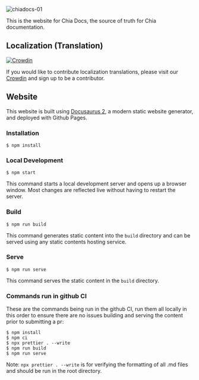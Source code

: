 ![chiadocs-01](https://github.com/Chia-Network/chia-docs/assets/1146050/30eabb47-1c10-489c-858d-522fb1623f98)

This is the website for Chia Docs, the source of truth for Chia documentation.

## Localization (Translation)

[![Crowdin](https://badges.crowdin.net/e/0bcec1c3702f37ddf7fcbdc5eba92ec3/localized.svg)](https://chia.crowdin.com/chia-docs)

If you would like to contribute localization translations, please visit our [Crowdin](https://chia.crowdin.com/chia-docs) and sign up to be a contributor.

## Website

This website is built using [Docusaurus 2](https://docusaurus.io/), a modern static website generator, and deployed with Github Pages.

### Installation

```
$ npm install
```

### Local Development

```
$ npm start
```

This command starts a local development server and opens up a browser window. Most changes are reflected live without having to restart the server.

### Build

```
$ npm run build
```

This command generates static content into the `build` directory and can be served using any static contents hosting service.

### Serve

```
$ npm run serve
```

This command serves the static content in the `build` directory.

### Commands run in github CI

These are the commands being run in the github CI, run them all locally in this order to ensure there are no issues building and serving the content prior to submitting a pr:

```
$ npm install
$ npm ci
$ npx prettier . --write
$ npm run build
$ npm run serve
```

Note: `npx prettier . --write` is for verifying the formatting of all .md files and should be run in the root directory.  
